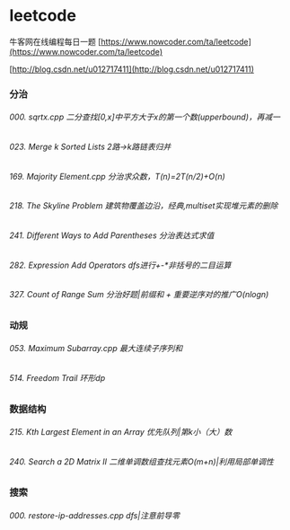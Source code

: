 # leetcode
牛客网在线编程每日一题 [https://www.nowcoder.com/ta/leetcode](https://www.nowcoder.com/ta/leetcode)

[http://blog.csdn.net/u012717411](http://blog.csdn.net/u012717411)

### 分治

###### 000. sqrtx.cpp                                 二分查找[0,x]中平方大于x的第一个数(upperbound)，再减一

###### 023. Merge k Sorted Lists                  2路->k路链表归并

###### 169. Majority Element.cpp                 分治求众数，T(n)=2T(n/2)+O(n)

###### 218. The Skyline Problem                  建筑物覆盖边沿，经典,multiset实现堆元素的删除

###### 241. Different Ways to Add Parentheses    分治表达式求值

###### 282. Expression Add Operators             dfs进行+-*非括号的二目运算

###### 327. Count of Range Sum                   分治好题|前缀和 + 重要逆序对的推广O(nlogn)

### 动规  
###### 053. Maximum Subarray.cpp                  最大连续子序列和

###### 514. Freedom Trail                        环形dp

### 数据结构
###### 215. Kth Largest Element in an Array      优先队列|第k小（大）数

###### 240. Search a 2D Matrix II                二维单调数组查找元素O(m+n)|利用局部单调性

### 搜索
###### 000. restore-ip-addresses.cpp                  dfs|注意前导零


